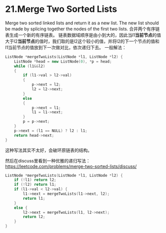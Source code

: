 # 21.Merge Two Sorted Lists
Merge two sorted linked lists and return it as a new list. The new list should be made by splicing together the nodes of the first two lists.
合并两个有序链表生成一个新的有序链表。
链表数据域顺序是由小到大的，因此当l1**当前节点**的值大于l2**当前节点**的值时，我们取的是l2这个较小的值，并将l2的下一个节点的值和l1当前节点的值放到下一次做对比，依次递归下去。
一般解法：
```cpp
ListNode *mergeTwoLists(ListNode *l1, ListNode *l2) {
    ListNode *head = new ListNode(0), *p = head;
    while (l1&&l2)
    {
        if (l1->val > l2->val)
        {
            p->next = l2;
            l2 = l2->next;
        }
        else
        {
            p->next = l1;
            l1 = l1->next;
        }
        p = p->next;
    }
    p->next = (l1 == NULL) ? l2 : l1;
    return head->next;
}
```
这种写法其实不太好，会破环原链表的结构。

然后在discuss里看到一种优雅的递归写法：
https://leetcode.com/problems/merge-two-sorted-lists/discuss/
```cpp
ListNode *mergeTwoLists(ListNode *l1, ListNode *l2) {
    if (!l1) return l2;
    if (!l2) return l1;
    if (l1->val < l2->val) {
        l1->next = mergeTwoLists(l1->next, l2);
        return l1;
    }
    else {
        l2->next = mergeTwoLists(l1, l2->next);
        return l2;
    }
}
```
